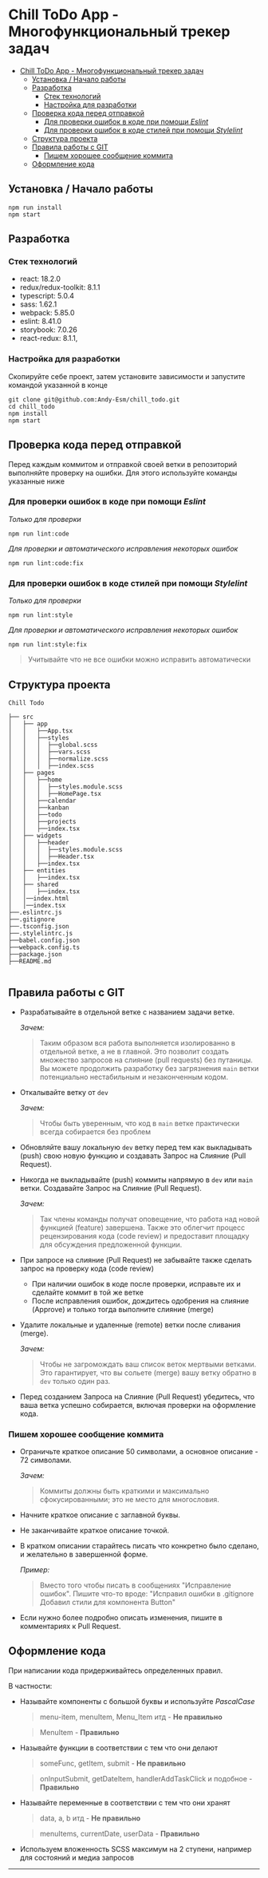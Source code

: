 # Chill ToDo App - Многофункциональный трекер задач

- [Chill ToDo App - Многофункциональный трекер задач](#chill-todo-app---многофункциональный-трекер-задач)
  - [Установка / Начало работы](#установка--начало-работы)
  - [Разработка](#разработка)
    - [Стек технологий](#стек-технологий)
    - [Настройка для разработки](#настройка-для-разработки)
  - [Проверка кода перед отправкой](#проверка-кода-перед-отправкой)
    - [Для проверки ошибок в коде при помощи _Eslint_](#для-проверки-ошибок-в-коде-при-помощи-eslint)
    - [Для проверки ошибок в коде стилей при помощи _Stylelint_](#для-проверки-ошибок-в-коде-стилей-при-помощи-stylelint)
  - [Структура проекта](#структура-проекта)
  - [Правила работы с GIT](#правила-работы-с-git)
    - [Пишем хорошее сообщение коммита](#пишем-хорошее-сообщение-коммита)
  - [Оформление кода](#оформление-кода)

## Установка / Начало работы

```shell
npm run install
npm start
```

## Разработка

### Стек технологий

- react: 18.2.0
- redux/redux-toolkit: 8.1.1
- typescript: 5.0.4
- sass: 1.62.1
- webpack: 5.85.0
- eslint: 8.41.0
- storybook: 7.0.26
- react-redux: 8.1.1,

### Настройка для разработки

Скопируйте себе проект, затем установите зависимости и запустите командой указанной в конце

```shell
git clone git@github.com:Andy-Esm/chill_todo.git
cd chill_todo
npm install
npm start
```

## Проверка кода перед отправкой

Перед каждым коммитом и отправкой своей ветки в репозиторий выполняйте проверку на ошибки. Для этого используйте команды указанные ниже

### Для проверки ошибок в коде при помощи _Eslint_

_Только для проверки_

```shell
npm run lint:code
```

_Для проверки и автоматического исправления некоторых ошибок_

```shell
npm run lint:code:fix
```

### Для проверки ошибок в коде стилей при помощи _Stylelint_

_Только для проверки_

```shell
npm run lint:style
```

_Для проверки и автоматического исправления некоторых ошибок_

```shell
npm run lint:style:fix
```

> Учитывайте что не все ошибки можно исправить автоматически

## Структура проекта

```
Chill Todo

├── src
│   ├── app
│   │   ├──App.tsx
│   │   ├──styles
│   │   │  ├──global.scss
│   │   │  ├──vars.scss
│   │   │  ├──normalize.scss
│   │   │  ├──index.scss
│   ├── pages
│   │   ├──home
│   │   │  ├──styles.module.scss
│   │   │  ├──HomePage.tsx
│   │   ├──calendar
│   │   ├──kanban
│   │   ├──todo
│   │   ├──projects
│   │   ├──index.tsx
│   ├── widgets
│   │   ├──header
│   │   │  ├──styles.module.scss
│   │   │  ├──Header.tsx
│   │   ├──index.tsx
│   ├── entities
│   │   ├──index.tsx
│   ├── shared
│   │   ├──index.tsx
│   │──index.html
│   │──index.tsx
├──.eslintrc.js
├──.gitignore
├──.tsconfig.json
├──.stylelintrc.js
├──babel.config.json
├──webpack.config.ts
├──package.json
├──README.md


```

## Правила работы с GIT

- Разрабатывайте в отдельной ветке с названием задачи ветке.

  _Зачем:_

  > Таким образом вся работа выполняется изолированно в отдельной ветке, а не в главной. Это позволит создать множество запросов на слияние (pull requests) без путаницы. Вы можете продолжить разработку без загрязнения `main` ветки потенциально нестабильным и незаконченным кодом.

- Откалывайте ветку от `dev`

  _Зачем:_

  > Чтобы быть уверенным, что код в `main` ветке практически всегда собирается без проблем

- Обновляйте вашу локальную `dev` ветку перед тем как выкладывать (push) свою новую функцию и создавать Запрос на Слияние (Pull Request).

- Никогда не выкладывайте (push) коммиты напрямую в `dev` или `main` ветки. Создавайте Запрос на Слияние (Pull Request).

  _Зачем:_

  > Так члены команды получат оповещение, что работа над новой функцией (feature) завершена. Также это облегчит процесс рецензирования кода (code review) и предоставит площадку для обсуждения предложенной функции.

- При запросе на слияние (Pull Request) не забывайте также сделать запрос на проверку кода (code review)

  - При наличии ошибок в коде после проверки, исправьте их и сделайте коммит в той же ветке
  - После исправления ошибок, дождитесь одобрения на слияние (Approve) и только тогда выполните слияние (merge)

- Удалите локальные и удаленные (remote) ветки после сливания (merge).

  _Зачем:_

  > Чтобы не загромождать ваш список веток мертвыми ветками. Это гарантирует, что вы сольете (merge) вашу ветку обратно в `dev` только один раз.

- Перед созданием Запроса на Слияние (Pull Request) убедитесь, что ваша ветка успешно собирается, включая проверки на оформление кода.

### Пишем хорошее сообщение коммита

- Ограничьте краткое описание 50 символами, а основное описание - 72 символами.

  _Зачем:_

  > Коммиты должны быть краткими и максимально сфокусированными; это не место для многословия.

- Начните краткое описание с заглавной буквы.

- Не заканчивайте краткое описание точкой.

- В кратком описании старайтесь писать что конкретно было сделано, и желательно в завершенной форме.

  _Пример:_

  > Вместо того чтобы писать в сообщениях "Исправление ошибок". Пишите что-то вроде: "Исправил ошибки в .gitignore Добавил стили для компонента Button"

- Если нужно более подробно описать изменения, пишите в комментариях к Pull Request.

## Оформление кода

При написании кода придерживайтесь определенных правил.

В частности:

- Называйте компоненты с большой буквы и используйте _PascalCase_

  > menu-item, menuItem, Menu_Item итд - **Не правильно**

  > MenuItem - **Правильно**

- Называйте функции в соответствии с тем что они делают

  > someFunc, getItem, submit - **Не правильно**

  > onInputSubmit, getDateItem, handlerAddTaskClick и подобное - **Правильно**

- Называйте переменные в соответствии с тем что они хранят

  > data, a, b итд - **Не правильно**

  > menuItems, currentDate, userData - **Правильно**

- Используем вложенность SCSS максимум на 2 ступени, например для состояний и медиа запросов

---
